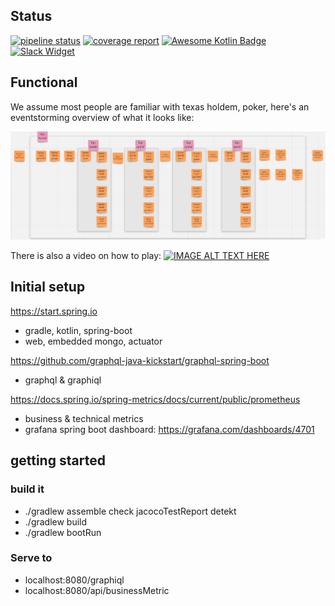 ## Status
[![pipeline status](https://gitlab.rotate-it.be/tripled/poker/badges/master/pipeline.svg)](https://gitlab.rotate-it.be/tripled/poker/commits/master)
[![coverage report](https://gitlab.rotate-it.be/tripled/poker/badges/master/coverage.svg)](https://gitlab.rotate-it.be/tripled/poker/commits/master)
[![Awesome Kotlin Badge](https://kotlin.link/awesome-kotlin.svg)](https://github.com/KotlinBy/awesome-kotlin)
[![Slack Widget](https://img.shields.io/badge/Slack-Opentripled-blue.svg?style=flat-square)](https://tripled-io.slack.com/messages/opentripled)


## Functional

We assume most people are familiar with texas holdem, poker, here's an eventstorming overview of what it looks like:

![alt text](eventstorming.png "poker eventstorming")

There is also a video on how to play:
[![IMAGE ALT TEXT HERE](https://img.youtube.com/vi/GAoR9ji8D6A/0.jpg)](https://www.youtube.com/watch?v=GAoR9ji8D6A)

## Initial setup

https://start.spring.io
* gradle, kotlin, spring-boot
* web, embedded mongo, actuator

https://github.com/graphql-java-kickstart/graphql-spring-boot
* graphql & graphiql

https://docs.spring.io/spring-metrics/docs/current/public/prometheus
* business & technical metrics
* grafana spring boot dashboard: https://grafana.com/dashboards/4701

## getting started

### build it
* ./gradlew assemble check jacocoTestReport detekt
* ./gradlew build
* ./gradlew bootRun

### Serve to 
* localhost:8080/graphiql
* localhost:8080/api/businessMetric